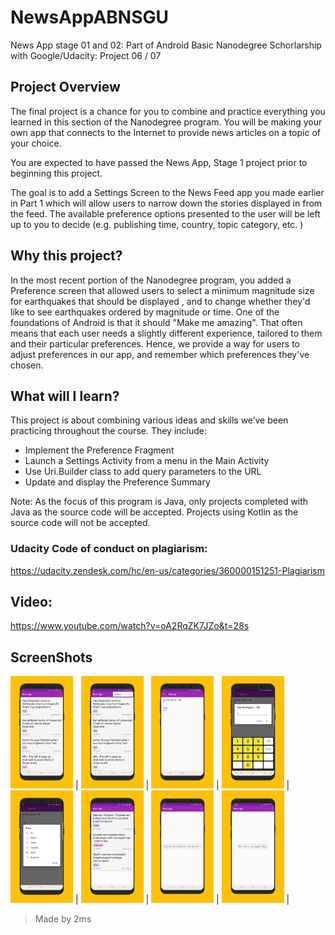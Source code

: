 # NewsAppABNSGU
News App stage 01 and 02: Part of Android Basic Nanodegree Schorlarship with Google/Udacity: Project 06 / 07

## Project Overview
The final project is a chance for you to combine and practice everything you learned in this section of the Nanodegree program. You will be making your own app that connects to the Internet to provide news articles on a topic of your choice.

You are expected to have passed the News App, Stage 1 project prior to beginning this project.

The goal is to add a Settings Screen to the News Feed app you made earlier in Part 1 which will allow users to narrow down the stories displayed in from the feed. The available preference options presented to the user will be left up to you to decide (e.g. publishing time, country, topic category, etc. )

## Why this project?
In the most recent portion of the Nanodegree program, you added a Preference screen that allowed users to select a minimum magnitude size for earthquakes that should be displayed , and to change whether they'd like to see earthquakes ordered by magnitude or time. One of the foundations of Android is that it should "Make me amazing". That often means that each user needs a slightly different experience, tailored to them and their particular preferences. Hence, we provide a way for users to adjust preferences in our app, and remember which preferences they've chosen.

## What will I learn?
This project is about combining various ideas and skills we’ve been practicing throughout the course. They include:

* Implement the Preference Fragment
* Launch a Settings Activity from a menu in the Main Activity
* Use Uri.Builder class to add query parameters to the URL
* Update and display the Preference Summary

Note: As the focus of this program is Java, only projects completed with Java as the source code will be accepted. Projects using Kotlin as the source code will not be accepted.

### Udacity Code of conduct on plagiarism:
https://udacity.zendesk.com/hc/en-us/categories/360000151251-Plagiarism

## Video:
https://www.youtube.com/watch?v=oA2RqZK7JZo&t=28s

## ScreenShots
<img src="images_na/na1.png" width="100"> | <img src="images_na/na2.png" width="100"> | <img src="images_na/na3.png" width="100"> | <img src="images_na/na4.png" width="100"> | <img src="images_na/na5.png" width="100"> | <img src="images_na/na6.png" width="100"> | <img src="images_na/na7.png" width="100"> | <img src="images_na/na8.png" width="100"> |

> Made by 2ms
